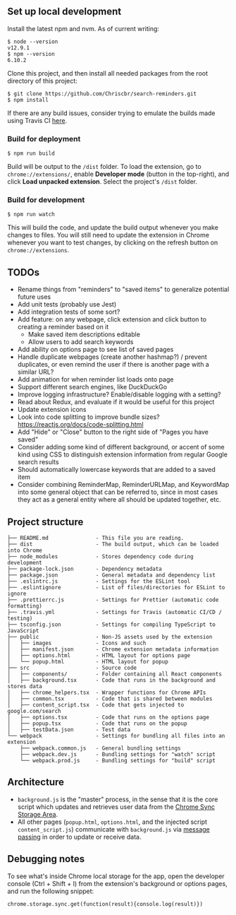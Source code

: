## Set up local development

Install the latest npm and nvm. As of current writing:
```
$ node --version
v12.9.1
$ npm --version
6.10.2
```

Clone this project, and then install all needed packages from the root directory of this project: 
```
$ git clone https://github.com/Chriscbr/search-reminders.git
$ npm install
```

If there are any build issues, consider trying to emulate the builds made using
Travis CI [here](https://travis-ci.org/Chriscbr/search-reminders/builds/).

### Build for deployment

```
$ npm run build
```
Build will be output to the `/dist` folder. To load the extension, go to
`chrome://extensions/`, enable **Developer mode** (button in the top-right), and
click **Load unpacked extension**. Select the project's `/dist` folder.

### Build for development

```
$ npm run watch
```
This will build the code, and update the build output whenever you make changes
to files. You will still need to update the extension in Chrome whenever you
want to test changes, by clicking on the refresh button on
`chrome://extensions`.


## TODOs
- Rename things from "reminders" to "saved items" to generalize potential
future uses
- Add unit tests (probably use Jest)
- Add integration tests of some sort?
- Add feature: on any webpage, click extension and click button to creating a
reminder based on it
  - Make saved item descriptions editable
  - Allow users to add search keywords
- Add ability on options page to see list of saved pages
- Handle duplicate webpages (create another hashmap?) / prevent duplicates, or
even remind the user if there is another page with a similar URL?
- Add animation for when reminder list loads onto page
- Support different search engines, like DuckDuckGo
- Improve logging infrastructure? Enable/disable logging with a setting?
- Read about Redux, and evaluate if it would be useful for this project
- Update extension icons
- Look into code splitting to improve bundle sizes?
<https://reactjs.org/docs/code-splitting.html>
- Add "Hide" or "Close" button to the right side of "Pages you have saved"
- Consider adding some kind of different background, or accent of some kind
using CSS to distinguish extension information from regular Google search
results
- Should automatically lowercase keywords that are added to a saved item
- Consider combining ReminderMap, ReminderURLMap, and KeywordMap into some
general object that can be referred to, since in most cases they act as a
general entity where all should be updated together, etc.

## Project structure

```
├── README.md               - This file you are reading.
├── dist                    - The build output, which can be loaded into Chrome
├── node_modules            - Stores dependency code during development
├── package-lock.json       - Dependency metadata
├── package.json            - General metadata and dependency list
├── .eslintrc.js            - Settings for the ESLint tool
├── .eslintignore           - List of files/directories for ESLint to ignore
├── .prettierrc.js          - Settings for Prettier (automatic code formatting)
├── .travis.yml             - Settings for Travis (automatic CI/CD / testing)
├── tsconfig.json           - Settings for compiling TypeScript to JavaScript
├── public                  - Non-JS assets used by the extension
│   ├── images              - Icons and such
│   ├── manifest.json       - Chrome extension metadata information
│   ├── options.html        - HTML layout for options page
│   └── popup.html          - HTML layout for popup
├── src                     - Source code
│   ├── components/         - Folder containing all React components
│   ├── background.tsx      - Code that runs in the background and stores data
│   ├── chrome_helpers.tsx  - Wrapper functions for Chrome APIs
│   ├── common.tsx          - Code that is shared between modules
│   ├── content_script.tsx  - Code that gets injected to google.com/search
│   ├── options.tsx         - Code that runs on the options page
│   ├── popup.tsx           - Code that runs on the popup
│   ├── testData.json       - Test data
└── webpack                 - Settings for bundling all files into an extension
    ├── webpack.common.js   - General bundling settings
    ├── webpack.dev.js      - Bundling settings for "watch" script
    └── webpack.prod.js     - Bundling settings for "build" script
```

## Architecture
- `background.js` is the "master" process, in the sense that it is the core
script which updates and retrieves user data from the
[Chrome Sync Storage Area](https://developer.chrome.com/extensions/storage).
- All other pages (`popup.html`, `options.html`, and the injected script
`content_script.js`) communicate with `background.js` via
[message passing](https://developer.chrome.com/extensions/messaging) in order
to update or receive data.

## Debugging notes
To see what's inside Chrome local storage for the app, open the developer
console (Ctrl + Shift + I) from the extension's background or options pages,
and run the following snippet:

```
chrome.storage.sync.get(function(result){console.log(result)})
```
